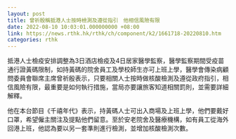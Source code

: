 ```yaml
---
layout: post
title: 曾祈殷稱抵港人士按時檢測及遵從指引　他相信風險有限
date: 2022-08-10 10:03:01.000000000 +08:00
link: https://news.rthk.hk/rthk/ch/component/k2/1661718-20220810.htm
categories: rthk
---
```


抵港人士檢疫安排調整為3日酒店檢疫及4日居家醫學監察，醫學監察期間受疫苗通行證黃碼限制，如持黃碼的院舍員工及學校師生亦可上班上學，醫學會傳染病顧問委員會聯席主席曾祈殷表示，只要相關人士按時做核酸檢測及遵從政府指引，相信風險有限，最重要是如何執行措施，當局亦要讓旅客知道相關罰則，並需要詳細解釋。

他在本台節目《千禧年代》表示，持黃碼人士可出入商場及上班上學，他們要戴好口罩，希望僱主關注及提點他們留意。至於安老院舍及醫療機構，如有員工從海外回港上班，他認為要以另一套準則進行檢測，並增加核酸檢測次數。
